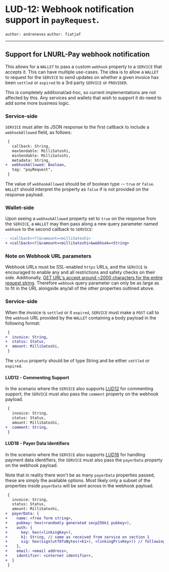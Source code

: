 LUD-12: Webhook notification support in `payRequest`.
=================================

`author: andreneves` `author: fiatjaf`

---

## Support for LNURL-Pay webhook notification

This allows for a `WALLET` to pass a custom `webhook` property to a `SERVICE` that accepts it. This can have multiple use-cases. The idea is to allow a `WALLET` to request for the `SERVICE` to send updates on whether a given invoice has been `settled` or `expired` to a 3rd party `SERVICE` or `PROVIDER`.

This is completely additional/ad-hoc, so current implementations are not affected by this. Any services and wallets that wish to support it do need to add some more business logic.

### Service-side

`SERVICE` must alter its JSON response to the first callback to include a `webhookAllowed` field, as follows:

```diff
 {
   callback: String,
   maxSendable: MilliSatoshi,
   minSendable: MilliSatoshi,
   metadata: String,
+  webhookAllowed: Boolean,
   tag: "payRequest",
 }
```

The value of `webhookAllowed` should be of boolean type -- `true` or `false`. `WALLET` should interpret the property as `false` if is not provided on the response payload.

### Wallet-side

Upon seeing a `webhookAllowed` property set to `true` on the response from the `SERVICE`, a `WALLET` may then pass along a new query parameter named `webhook` to the second callback to `SERVICE`:

```diff
- <callback><?|&>amount=<milliSatoshi>
+ <callback><?|&>amount=<milliSatoshi>&webhook=<String>
```

### Note on Webhook URL parameters

Webhook URLs must be SSL-enabled `https` URLs, and the `SERVICE` is encouraged to enable any and all restrictions and safety checks on their side. Additionally, [GET URL's accept around ~2000 characters for the entire request string](https://stackoverflow.com/a/417184). Therefore `webhook` query parameter can only be as large as to fit in the URL alongside any/all of the other properties outlined above.

### Service-side

When the invoice is `settled` or it `expired`, `SERVICE` must make a `POST` call to the `webhook` URL provided by the `WALLET` containing a body payload in the following format:

```diff
 {
+  invoice: String,
+  status: Status,
+  amount: MilliSatoshi,
 }
```

The `status` property should be of type String and be either `settled` or `expired`.

#### LUD12 - Commenting Support

In the scenario where the `SERVICE` also supports [LUD12](./12.md) for commenting support, the `SERVICE` must also pass the `comment` property on the webhook payload.

```diff
 {
   invoice: String,
   status: Status,
   amount: MilliSatoshi,
+  comment: String,
 }
```

#### LUD18 - Payer Data Identifiers

In the scenario where the `SERVICE` also supports [LUD18](./18.md) for handling payment data identifiers, the `SERVICE` must also pass the `payerData` property on the webhook payload.

Note that in reality there won't be as many `payerData` properties passed, these are simply the available options. Most likely only a subset of the properties inside `payerData` will be sent across in the webhook payload.

```diff
 {
   invoice: String,
   status: Status,
   amount: MilliSatoshi,
+  payerData: {
+    name: <free form string>,
+    pubkey: hex(<randomly generated secp256k1 pubkey>),
+    auth: {
+      key: hex(<linkingKey>),
+      k1: String, // same as received from service on section 1
+      sig: hex(sign(utf8ToBytes(<k1>), <linkingPrivKey>)) // following LUD-04
+    },
+    email: <email address>,
+    identifier: <internet identifier>,
+  }
 }
```

